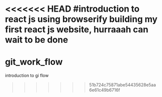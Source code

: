 <<<<<<< HEAD
#introduction to react js using browserify
building my first react js website, hurraaah can wait to be done
=======
# git_work_flow
introduction to gi flow
>>>>>>> 51b724c75871abe54435628e5aa6e61c49b6716f
